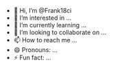 - 👋 Hi, I’m @Frank18ci
- 👀 I’m interested in ...
- 🌱 I’m currently learning ...
- 💞️ I’m looking to collaborate on ...
- 📫 How to reach me ...
- 😄 Pronouns: ...
- ⚡ Fun fact: ...

<!---
Frank18ci/Frank18ci is a ✨ special ✨ repository because its `README.md` (this file) appears on your GitHub profile.
You can click the Preview link to take a look at your changes.
--->
